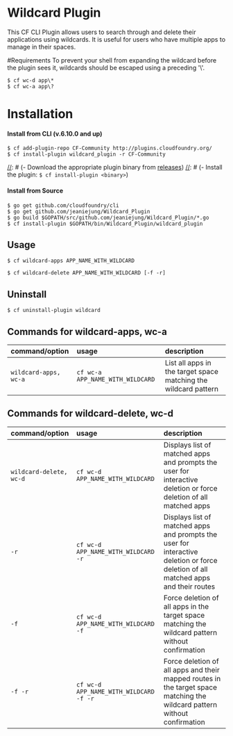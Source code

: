 # Wildcard Plugin
This CF CLI Plugin allows users to search through and delete their applications using wildcards. It is useful for users who have multiple apps to manage in their spaces. 

#Requirements
To prevent your shell from expanding the wildcard before the plugin sees it, wildcards should be escaped using a preceding '\\'.
```
$ cf wc-d app\* 
$ cf wc-a app\?
```
# Installation

#### Install from CLI (v.6.10.0 and up)
```
$ cf add-plugin-repo CF-Community http://plugins.cloudfoundry.org/
$ cf install-plugin wildcard_plugin -r CF-Community
```

[//]: # (#### Install from binary)
[//]: # (- Download the appropriate plugin binary from [releases](https://github.com/swisscom/cf-statistics-plugin/releases))
[//]: # (- Install the plugin: `$ cf install-plugin <binary>`)

#### Install from Source
```
$ go get github.com/cloudfoundry/cli
$ go get github.com/jeaniejung/Wildcard_Plugin
$ go build $GOPATH/src/github.com/jeaniejung/Wildcard_Plugin/*.go
$ cf install-plugin $GOPATH/bin/Wildcard_Plugin/wildcard_plugin
```

## Usage

```
$ cf wildcard-apps APP_NAME_WITH_WILDCARD
```
```
$ cf wildcard-delete APP_NAME_WITH_WILDCARD [-f -r]
```

## Uninstall

```
$ cf uninstall-plugin wildcard
```
## Commands for wildcard-apps, wc-a

| command/option | usage | description|
| :--------------- |:---------------| :------------|
|`wildcard-apps, wc-a`| `cf wc-a APP_NAME_WITH_WILDCARD` |List all apps in the target space matching the wildcard pattern|

## Commands for wildcard-delete, wc-d

| command/option | usage | description|
| :--------------- |:---------------| :------------|
|`wildcard-delete, wc-d`| `cf wc-d APP_NAME_WITH_WILDCARD` |Displays list of matched apps and prompts the user for interactive deletion or force deletion of all matched apps|
|`-r`|`cf wc-d APP_NAME_WITH_WILDCARD -r`|Displays list of matched apps and prompts the user for interactive deletion or force deletion of all matched apps and their routes|
|`-f`|`cf wc-d APP_NAME_WITH_WILDCARD -f`|Force deletion of all apps in the target space matching the wildcard pattern without confirmation|
|`-f -r`|`cf wc-d APP_NAME_WITH_WILDCARD -f -r`|Force deletion of all apps and their mapped routes in the target space matching the wildcard pattern without confirmation|


